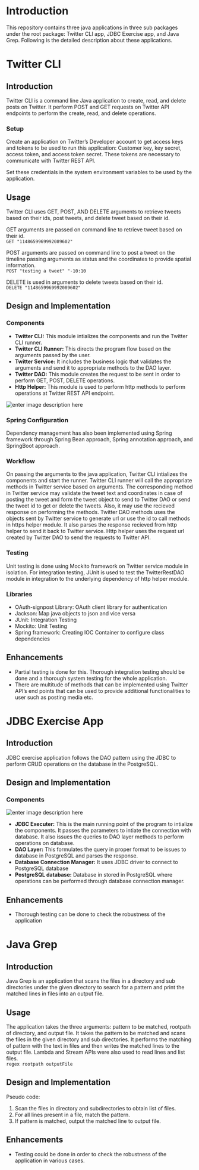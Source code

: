 <h1 id="introduction">Introduction</h1>
<p>This repository contains three java applications in three sub packages under the root package: Twitter CLI app, JDBC Exercise app, and Java Grep. Following is the detailed description about these applications.</p>
<h1 id="twitter-cli">Twitter CLI</h1>
<h2 id="introduction-1">Introduction</h2>
<p>Twitter CLI is a command line Java application to create, read, and delete posts on Twitter. It perform POST and GET requests on Twitter API endpoints to perform the create, read, and delete operations.</p>
<h3 id="setup">Setup</h3>
<p>Create an application on Twitter’s Developer account to get access keys and tokens to be used to run this application: Customer key, key secret, access token, and access token secret.  These tokens are necessary to communicate with Twitter REST API.</p>
<p>Set these credentials in the system environment variables to be used by the application.</p>
<h2 id="usage">Usage</h2>
<p>Twitter CLI uses GET, POST, AND DELETE arguments to retrieve tweets based on their ids, post tweets, and delete tweet based on their id.</p>
<p>GET arguments are passed on command line to retrieve tweet based on their id.<br>
<code>GET "1148659969992089602"</code></p>
<p>POST arguments are passed on command line to post a tweet on the timeline passing arguments as status and the coordinates to provide spatial information.<br>
<code>POST "testing a tweet" "-10:10</code></p>
<p>DELETE is used in arguments to delete tweets based on their id.<br>
<code>DELETE "1148659969992089602"</code></p>
<h2 id="design-and-implementation">Design and Implementation</h2>
<h3 id="components">Components</h3>
<ul>
<li><strong><strong>Twitter CLI</strong>:</strong> This module intializes the components and run the Twitter CLI runner.</li>
<li><strong>Twitter CLI Runner:</strong> This directs the program flow based on the arguments passed by the user.</li>
<li><strong>Twitter Service:</strong> It includes the business logic that validates the arguments and send it to appropriate methods to the DAO layer.</li>
<li><strong>Twitter DAO:</strong> This module creates the request to be sent in order to perform GET, POST, DELETE operations.</li>
<li><strong>Http Helper:</strong> This module is used to perform http methods to perform operations at Twitter REST API endpoint.</li>
</ul>
<p><img src="https://lh3.googleusercontent.com/otiV-pm-GyeP9z_qC9aBGRxHinCr-e8ypy8RA-h37c-B0xYjKojfnJ4D5oCIzXBvS5ur3-C5odyr" alt="enter image description here"></p>
<h3 id="spring-configuration">Spring Configuration</h3>
<p>Dependency management has also been implemented using Spring framework through Spring Bean approach, Spring annotation approach, and SpringBoot approach.</p>
<h3 id="workflow">Workflow</h3>
<p>On passing the arguments to the java application, Twitter CLI intializes the components and start the runner. Twitter CLI runner will call the appropriate methods in Twitter service based on arguments. The corresponding method in Twitter service may validate the tweet text and coordinates in case of posting the tweet and form the tweet object to send to Twitter DAO or send the tweet id to get or delete the tweets. Also, it may use the recieved response on performing the methods.  Twitter DAO methods uses the objects sent by Twitter service to generate url or use the id to call methods in https helper module. It also parses the response recieved from http helper to send it back to Twitter service. Http helper uses the request url created by Twitter DAO to send the requests to Twitter API.</p>
<h3 id="testing">Testing</h3>
<p>Unit testing is done using Mockito framework on Twitter service module in isolation. For integration testing, JUnit is used to test the TwitterRestDAO module in integration to the underlying dependency of http helper module.</p>
<h3 id="libraries">Libraries</h3>
<ul>
<li>OAuth-signpost Library: OAuth client library for authentication</li>
<li>Jackson: Map java objects to json and vice versa</li>
<li>JUnit: Integration Testing</li>
<li>Mockito: Unit Testing</li>
<li>Spring framework: Creating IOC Container to configure class dependencies</li>
</ul>
<h2 id="enhancements">Enhancements</h2>
<ul>
<li>Partial testing is done for this. Thorough integration testing should be done and a thorough system testing for the whole application.</li>
<li>There are multitude of methods that can be implemented using Twitter API’s end points that can be used to provide additional functionalities to user such as posting media etc.</li>
</ul>
<h1 id="jdbc-exercise-app">JDBC Exercise App</h1>
<h2 id="introduction-2">Introduction</h2>
<p>JDBC exercise application follows the DAO pattern using the JDBC to perform CRUD operations on the database in the PostgreSQL.</p>
<h2 id="design-and-implementation-1">Design and Implementation</h2>
<h3 id="components-1">Components</h3>
<p><img src="https://lh3.googleusercontent.com/No5JmzkhfYszWtL40INs-0wlaXYQpxPF-c4fbaJnfPkqBm3SAfFF5iiO9tVels1G1qtLOcqLkTLa" alt="enter image description here"></p>
<ul>
<li><strong>JDBC Executer:</strong> This is the main running point of the program to intialize the components. It passes the parameters to intiate the connection with database. It also issues the queries to DAO layer methods to perform operations on database.</li>
<li><strong>DAO Layer:</strong> This formulates the query in proper format to be issues to database in PostgreSQL and parses the response.</li>
<li><strong>Database Connection Manager:</strong> It uses JDBC driver to connect to PostgreSQL database</li>
<li><strong>PostgreSQL database:</strong> Database in stored in PostgreSQL where operations can be performed through database connection manager.</li>
</ul>
<h2 id="enhancements-1">Enhancements</h2>
<ul>
<li>Thorough testing can be done to check the robustness of the application</li>
</ul>
<h1 id="java-grep">Java Grep</h1>
<h2 id="introduction-3">Introduction</h2>
<p>Java Grep is an application that scans the files in a directory and sub directories under the given directory to search for a pattern and print the matched lines in files into an output file.</p>
<h2 id="usage-1">Usage</h2>
<p>The application takes the three arguments: pattern to be matched, rootpath of directory, and output file. It takes the pattern to be matched and scans the files in the given directory and sub directories. It performs the matching of pattern with the text in files and then writes the matched lines to the output file. Lambda and Stream APIs were also used to read lines and list files.<br>
<code>regex rootpath outputFile</code></p>
<h2 id="design-and-implementation-2">Design and Implementation</h2>
<p>Pseudo code:</p>
<ol>
<li>Scan the files in directory and subdirectories to obtain list of files.</li>
<li>For all lines present in a file, match the pattern.</li>
<li>If pattern is matched, output the matched line to output file.</li>
</ol>
<h2 id="enhancements-2">Enhancements</h2>
<ul>
<li>Testing could be done in order to check the robustness of the application in various cases.</li>
</ul>

